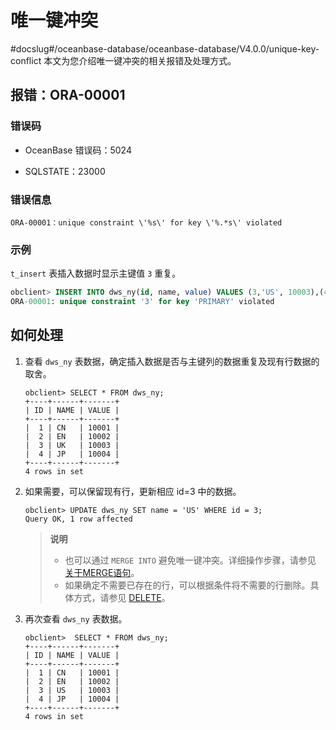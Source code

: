 # 唯一键冲突
#docslug#/oceanbase-database/oceanbase-database/V4.0.0/unique-key-conflict
本文为您介绍唯一键冲突的相关报错及处理方式。

## 报错：ORA-00001

### 错误码

* OceanBase 错误码：5024

* SQLSTATE：23000

### 错误信息

```unknow
ORA-00001：unique constraint \'%s\' for key \'%.*s\' violated
```

### 示例

`t_insert` 表插入数据时显示主键值 `3` 重复。

```sql
obclient> INSERT INTO dws_ny(id, name, value) VALUES (3,'US', 10003),(4, 'JP', 10004);
ORA-00001: unique constraint '3' for key 'PRIMARY' violated
```

## 如何处理

1. 查看 `dws_ny` 表数据，确定插入数据是否与主键列的数据重复及现有行数据的取舍。

   ```unknow
   obclient> SELECT * FROM dws_ny;
   +----+------+-------+
   | ID | NAME | VALUE |
   +----+------+-------+
   |  1 | CN   | 10001 |
   |  2 | EN   | 10002 |
   |  3 | UK   | 10003 |
   |  4 | JP   | 10004 |
   +----+------+-------+
   4 rows in set
   ```

2. 如果需要，可以保留现有行，更新相应 id=3 中的数据。

   ```unknow
   obclient> UPDATE dws_ny SET name = 'US' WHERE id = 3;
   Query OK, 1 row affected
   ```

   >**说明**
   >
   >* 也可以通过 `MERGE INTO` 避免唯一键冲突。详细操作步骤，请参见 [关于](t2204615.md#topic-2204615)[MERGE](t2204615.md#topic-2204615)[语句](t2204615.md#topic-2204615)。
   >* 如果确定不需要已存在的行，可以根据条件将不需要的行删除。具体方式，请参见 [DELETE](t1988756.md#topic-1988756)。

3. 再次查看 `dws_ny` 表数据。

   ```unknow
   obclient>  SELECT * FROM dws_ny;
   +----+------+-------+
   | ID | NAME | VALUE |
   +----+------+-------+
   |  1 | CN   | 10001 |
   |  2 | EN   | 10002 |
   |  3 | US   | 10003 |
   |  4 | JP   | 10004 |
   +----+------+-------+
   4 rows in set
   ```
